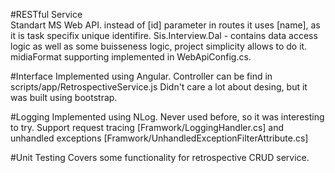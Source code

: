 #RESTful Service  
Standart MS Web API. instead of [id] parameter in routes it uses [name], as it is task specifix unique identifire.
Sis.Interview.Dal - contains data access logic as well as some buisseness logic, project simplicity allows to do it.
midiaFormat supporting implemented in WebApiConfig.cs.

#Interface
Implemented using Angular. Controller can be find in scripts/app/RetrospectiveService.js
Didn't care a lot about desing, but it was built using bootstrap.

#Logging
Implemented using NLog. Never used before, so it was interesting to try.
Support request tracing [Framwork/LoggingHandler.cs] and unhandled exceptions [Framwork/UnhandledExceptionFilterAttribute.cs]

#Unit Testing
Covers some functionality for retrospective CRUD service. 

